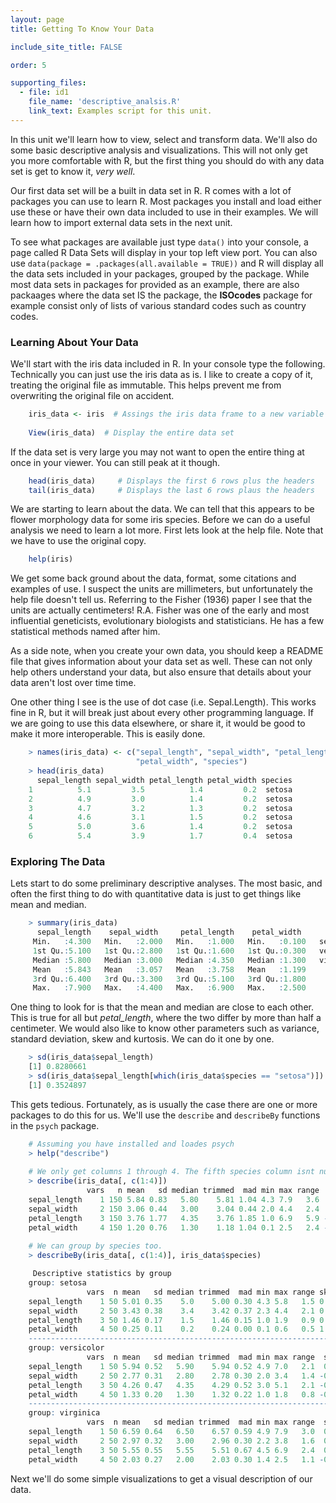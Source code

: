 ```yaml
---
layout: page
title: Getting To Know Your Data

include_site_title: FALSE

order: 5

supporting_files:
  - file: id1
    file_name: 'descriptive_analsis.R'
    link_text: Examples script for this unit.  
---
```



In this unit we'll learn how to view, select and transform data. We'll also 
do some basic descriptive analysis and visualizations. This will not only
get you more comfortable with R, but the first thing you should do with any
data set is get to know it, *very well*.

Our first data set will be a built in data set in R. R comes with a lot of 
packages you can use to learn R. Most packages you install and load either 
use these or have their own data included to use in their examples. We will
learn how to import external data sets in the next unit.

To see what packages are available just type `data()` into your console, 
a page called R Data Sets will display in your top left view port. You 
can also use `data(package = .packages(all.available = TRUE))` and R will
display all the data sets included in your packages, grouped by the package.
While most data sets in packages for provided as an example, there are also
packaages where the data set IS the package, the **ISOcodes** package for 
example consist only of lists of various standard codes such as country codes.

### Learning About Your Data

We'll start with the iris data included in R. In your console type the following.
Technically you can just use the iris data as is. I like to create a copy of it,
treating the original file as immutable. This helps prevent me from overwriting
the original file on accident.

```R
    iris_data <- iris  # Assings the iris data frame to a new variable
    
    View(iris_data)  # Display the entire data set
```

If the data set is very large you may not want to open the entire thing at
once in your viewer. You can still peak at it though.

```R
    head(iris_data)     # Displays the first 6 rows plus the headers
    tail(iris_data)     # Displays the last 6 rows plaus the headers
```

We are starting to learn about the data. We can tell that this appears to be
flower morphology data for some iris species. Before we can do a useful analysis
we need to learn a lot more. First lets look at the help file. Note that we have
to use the original copy.

```R
    help(iris)
```

We get some back ground about the data, format, some citations and examples 
of use. I suspect the units are millimeters, but unfortunately the help file
doesn't tell us. Referring to the Fisher (1936) paper I see that the units are
actually centimeters! R.A. Fisher was one of the early and most influential 
geneticists, evolutionary biologists and statisticians. He has a few statistical
methods named after him.

As a side note, when you create your own data, you should keep a README file
that gives information about your data set as well. These can not only help
others understand your data, but also ensure that details about your data
aren't lost over time time.

One other thing I see is the use of dot case (i.e. Sepal.Length). This works
fine in R, but it will break just about every other programming language. If we
are going to use this data elsewhere, or share it, it would be good to make it more
interoperable. This is easily done.

```R
    > names(iris_data) <- c("sepal_length", "sepal_width", "petal_length", 
                            "petal_width", "species")
    > head(iris_data)
      sepal_length sepal_width petal_length petal_width species
    1          5.1         3.5          1.4         0.2  setosa
    2          4.9         3.0          1.4         0.2  setosa
    3          4.7         3.2          1.3         0.2  setosa
    4          4.6         3.1          1.5         0.2  setosa
    5          5.0         3.6          1.4         0.2  setosa
    6          5.4         3.9          1.7         0.4  setosa
```

### Exploring The Data

Lets start to do some preliminary descriptive analyses. The most basic,
and often the first thing to do with quantitative data is just to get things
like mean and median.

```R
    > summary(iris_data)
      sepal_length    sepal_width     petal_length    petal_width          species  
     Min.   :4.300   Min.   :2.000   Min.   :1.000   Min.   :0.100   setosa    :50  
     1st Qu.:5.100   1st Qu.:2.800   1st Qu.:1.600   1st Qu.:0.300   versicolor:50  
     Median :5.800   Median :3.000   Median :4.350   Median :1.300   virginica :50  
     Mean   :5.843   Mean   :3.057   Mean   :3.758   Mean   :1.199                  
     3rd Qu.:6.400   3rd Qu.:3.300   3rd Qu.:5.100   3rd Qu.:1.800                  
     Max.   :7.900   Max.   :4.400   Max.   :6.900   Max.   :2.500  
```
 
One thing to look for is that the mean and median are close to each other. 
This is true for all but *petal_length*, where the two differ by more than half
a centimeter. We would also like to know other parameters such as variance,
standard deviation, skew and kurtosis. We can do it one by one.

```R
    > sd(iris_data$sepal_length)
    [1] 0.8280661
    > sd(iris_data$sepal_length[which(iris_data$species == "setosa")])
    [1] 0.3524897
```

This gets tedious. Fortunately, as is usually the case there are one or more
packages to do this for us. We'll use the `describe` and `describeBy` functions
in the `psych` package. 

```R
    # Assuming you have installed and loades psych
    > help("describe")
    
    # We only get columns 1 through 4. The fifth species column isnt numeric.
    > describe(iris_data[, c(1:4)])
                 vars   n mean   sd median trimmed  mad min max range  skew kurtosis   se
    sepal_length    1 150 5.84 0.83   5.80    5.81 1.04 4.3 7.9   3.6  0.31    -0.61 0.07
    sepal_width     2 150 3.06 0.44   3.00    3.04 0.44 2.0 4.4   2.4  0.31     0.14 0.04
    petal_length    3 150 3.76 1.77   4.35    3.76 1.85 1.0 6.9   5.9 -0.27    -1.42 0.14
    petal_width     4 150 1.20 0.76   1.30    1.18 1.04 0.1 2.5   2.4 -0.10    -1.36 0.06
    
    # We can group by species too.
    > describeBy(iris_data[, c(1:4)], iris_data$species)

     Descriptive statistics by group 
    group: setosa
                 vars  n mean   sd median trimmed  mad min max range skew kurtosis   se
    sepal_length    1 50 5.01 0.35    5.0    5.00 0.30 4.3 5.8   1.5 0.11    -0.45 0.05
    sepal_width     2 50 3.43 0.38    3.4    3.42 0.37 2.3 4.4   2.1 0.04     0.60 0.05
    petal_length    3 50 1.46 0.17    1.5    1.46 0.15 1.0 1.9   0.9 0.10     0.65 0.02
    petal_width     4 50 0.25 0.11    0.2    0.24 0.00 0.1 0.6   0.5 1.18     1.26 0.01
    ------------------------------------------------------------------------------------------------- 
    group: versicolor
                 vars  n mean   sd median trimmed  mad min max range  skew kurtosis   se
    sepal_length    1 50 5.94 0.52   5.90    5.94 0.52 4.9 7.0   2.1  0.10    -0.69 0.07
    sepal_width     2 50 2.77 0.31   2.80    2.78 0.30 2.0 3.4   1.4 -0.34    -0.55 0.04
    petal_length    3 50 4.26 0.47   4.35    4.29 0.52 3.0 5.1   2.1 -0.57    -0.19 0.07
    petal_width     4 50 1.33 0.20   1.30    1.32 0.22 1.0 1.8   0.8 -0.03    -0.59 0.03
    ------------------------------------------------------------------------------------------------- 
    group: virginica
                 vars  n mean   sd median trimmed  mad min max range  skew kurtosis   se
    sepal_length    1 50 6.59 0.64   6.50    6.57 0.59 4.9 7.9   3.0  0.11    -0.20 0.09
    sepal_width     2 50 2.97 0.32   3.00    2.96 0.30 2.2 3.8   1.6  0.34     0.38 0.05
    petal_length    3 50 5.55 0.55   5.55    5.51 0.67 4.5 6.9   2.4  0.52    -0.37 0.08
    petal_width     4 50 2.03 0.27   2.00    2.03 0.30 1.4 2.5   1.1 -0.12    -0.75 0.04
```

Next we'll do some simple visualizations to get a visual description of our data.

    







